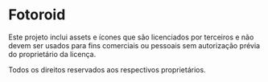 # Fotoroid
 
Este projeto inclui assets e ícones que são licenciados por terceiros e não devem ser usados para fins comerciais ou pessoais sem autorização prévia do proprietário da licença.

Todos os direitos reservados aos respectivos proprietários.
